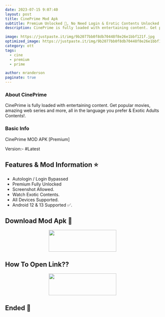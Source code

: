 ```yaml
---
date: 2023-07-15 9:07:40
layout: post
title: CinePrime Mod Apk
subtitle: Premium Unlocked 🔞, No Need Login & Erotic Contents Unlocked.
description: CinePrime is fully loaded with entertaining content. Get popular movies, amazing web series and more, all in the language you prefer & Exotic Adults Contents!.

image: https://justpaste.it/img/9b2077bb0f8db70448f8e26e1bbf121f.jpg
optimized_image: https://justpaste.it/img/9b2077bb0f8db70448f8e26e1bbf121f.jpg
category: ott
tags:
  - cine
  - premium
  - prime

author: mranderson
paginate: true
---
```


### About CinePrime
CinePrime is fully loaded with entertaining content. Get popular movies, amazing web series and more, all in the language you prefer & Exotic Adults Contents!.

### Basic Info
CinePrime MOD APK [Premium]

Version:- #Latest 

<!--page-->

## Features & Mod Information ⭐

- Autologin / Login Bypassed
- Premium Fully Unlocked 
- Screenshot Allowed.
- Watch Exotic Contents.
- All Devices Supported.
- Android 12 & 13 Supported ✅.

## Download Mod Apk 📩

<p align="center"><a href="
https://9qr.de/AB2g8m"><img src="https://img.shields.io/badge/Download-Now-black?&style=for-the-badge&logo=ullu" width="220" height="70.45"></a></p>


## How To Open Link??

<p align="center"><a href="https://t.me/HowToRedirect/5"><img src="https://img.shields.io/badge/HowToOpen-Link-black?&style=for-the-badge&logo=telegram" width="220" height="70.45"></a></p>

## Ended 👀

